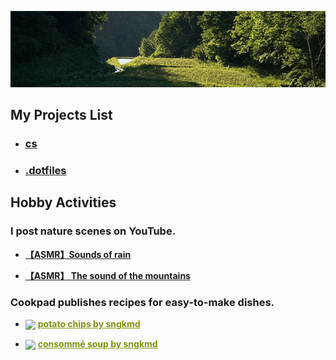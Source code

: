 <p align="center">
    <img src="png/background.png" />
</p>

## **My Projects List**

- ### **[cs](https://github.com/shingokumada/cs)**

- ### **[.dotfiles](https://github.com/shingokumada/.dotfiles)**

## **Hobby Activities**

### **I post nature scenes on YouTube.**

- **[【ASMR】Sounds of rain](https://youtu.be/APQZDUr71Ao?feature=shared)**

- **[【ASMR】 The sound of the mountains](https://youtu.be/FbEfvSEqPE4?feature=shared)**

### **Cookpad publishes recipes for easy-to-make dishes.**

- <a target="_blank" href="https://cookpad.com"><img style="border: 0px; vertical-align: middle;" src="https://img3.cookpad.com/image/link/cpicon.gif" /></a> <a style="color:#7d940a;font-weight:600;" target="_blank" href="https://cookpad.com/recipe/7876531">**potato chips by sngkmd**</a>

-  <a target="_blank" href="https://cookpad.com"><img style="border: 0px; vertical-align: middle;" src="https://img3.cookpad.com/image/link/cpicon.gif" /></a> <a style="color:#7d940a;font-weight:600;" target="_blank" href="https://cookpad.com/recipe/7876528">**consommé soup by sngkmd**</a>
